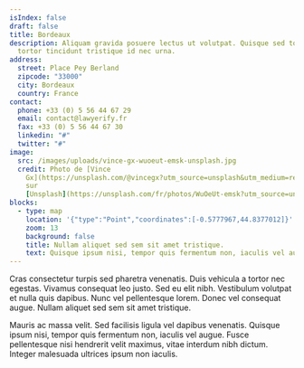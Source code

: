```yaml
---
isIndex: false
draft: false
title: Bordeaux
description: Aliquam gravida posuere lectus ut volutpat. Quisque sed tortor vel
  tortor tincidunt tristique id nec urna.
address:
  street: Place Pey Berland
  zipcode: "33000"
  city: Bordeaux
  country: France
contact:
  phone: +33 (0) 5 56 44 67 29
  email: contact@lawyerify.fr
  fax: +33 (0) 5 56 44 67 30
  linkedin: "#"
  twitter: "#"
image:
  src: /images/uploads/vince-gx-wuoeut-emsk-unsplash.jpg
  credit: Photo de [Vince
    Gx](https://unsplash.com/@vincegx?utm_source=unsplash&utm_medium=referral&utm_content=creditCopyText)
    sur
    [Unsplash](https://unsplash.com/fr/photos/WuOeUt-emsk?utm_source=unsplash&utm_medium=referral&utm_content=creditCopyText)
blocks:
  - type: map
    location: '{"type":"Point","coordinates":[-0.5777967,44.8377012]}'
    zoom: 13
    background: false
    title: Nullam aliquet sed sem sit amet tristique.
    text: Quisque ipsum nisi, tempor quis fermentum non, iaculis vel augue.
---
```

Cras consectetur turpis sed pharetra venenatis. Duis vehicula a tortor nec egestas. Vivamus consequat leo justo. Sed eu elit nibh. Vestibulum volutpat et nulla quis dapibus. Nunc vel pellentesque lorem. Donec vel consequat augue. Nullam aliquet sed sem sit amet tristique. 



Mauris ac massa velit. Sed facilisis ligula vel dapibus venenatis. Quisque ipsum nisi, tempor quis fermentum non, iaculis vel augue. Fusce pellentesque nisi hendrerit velit maximus, vitae interdum nibh dictum. Integer malesuada ultrices ipsum non iaculis.
